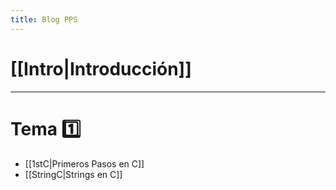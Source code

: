 ```yaml
---
title: Blog PPS
---
```

# [[Intro|Introducción]]
---
# Tema 1️⃣

- [[1stC|Primeros Pasos en C]]
- [[StringC|Strings en C]]

